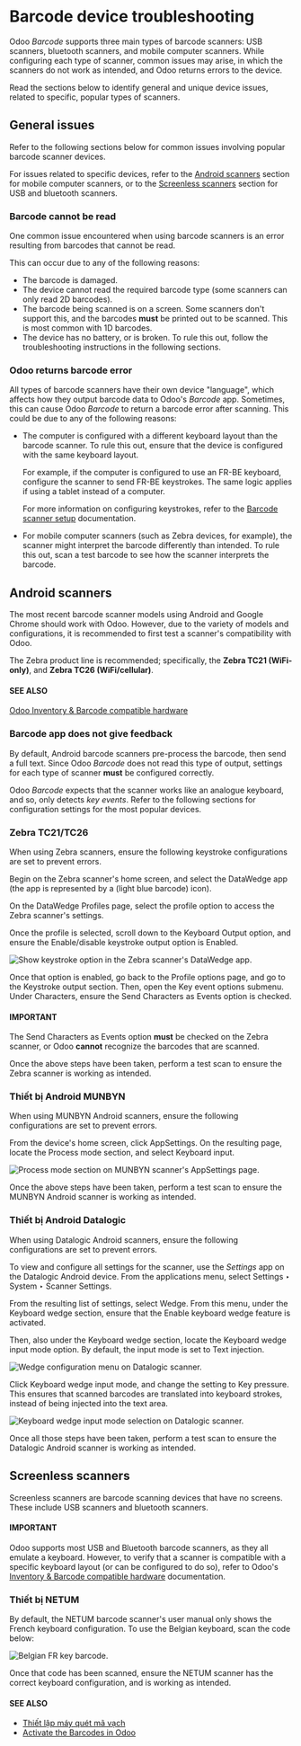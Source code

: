 # Barcode device troubleshooting

Odoo *Barcode* supports three main types of barcode scanners: USB scanners, bluetooth scanners, and
mobile computer scanners. While configuring each type of scanner, common issues may arise, in which
the scanners do not work as intended, and Odoo returns errors to the device.

Read the sections below to identify general and unique device issues, related to specific, popular
types of scanners.

## General issues

Refer to the following sections below for common issues involving popular barcode scanner devices.

For issues related to specific devices, refer to the [Android scanners](#barcode-setup-android-scanners) section for mobile computer scanners, or to the [Screenless
scanners](#barcode-setup-screenless-scanners) section for USB and bluetooth scanners.

### Barcode cannot be read

One common issue encountered when using barcode scanners is an error resulting from barcodes that
cannot be read.

This can occur due to any of the following reasons:

- The barcode is damaged.
- The device cannot read the required barcode type (some scanners can only read 2D barcodes).
- The barcode being scanned is on a screen. Some scanners don't support this, and the barcodes
  **must** be printed out to be scanned. This is most common with 1D barcodes.
- The device has no battery, or is broken. To rule this out, follow the troubleshooting instructions
  in the following sections.

### Odoo returns barcode error

All types of barcode scanners have their own device "language", which affects how they output
barcode data to Odoo's *Barcode* app. Sometimes, this can cause Odoo *Barcode* to return a barcode
error after scanning. This could be due to any of the following reasons:

- The computer is configured with a different keyboard layout than the barcode scanner. To rule this
  out, ensure that the device is configured with the same keyboard layout.

  For example, if the computer is configured to use an FR-BE keyboard, configure the scanner to send
  FR-BE keystrokes. The same logic applies if using a tablet instead of a computer.

  For more information on configuring keystrokes, refer to the [Barcode scanner setup](hardware.md) documentation.
- For mobile computer scanners (such as Zebra devices, for example), the scanner might interpret the
  barcode differently than intended. To rule this out, scan a test barcode to see how the scanner
  interprets the barcode.

<a id="barcode-setup-android-scanners"></a>

## Android scanners

The most recent barcode scanner models using Android and Google Chrome should work with Odoo.
However, due to the variety of models and configurations, it is recommended to first test a
scanner's compatibility with Odoo.

The Zebra product line is recommended; specifically, the **Zebra TC21 (WiFi-only)**, and **Zebra
TC26 (WiFi/cellular)**.

#### SEE ALSO
[Odoo Inventory & Barcode compatible hardware](https://www.odoo.com/app/inventory-hardware)

### Barcode app does not give feedback

By default, Android barcode scanners pre-process the barcode, then send a full text. Since Odoo
*Barcode* does not read this type of output, settings for each type of scanner **must** be
configured correctly.

Odoo *Barcode* expects that the scanner works like an analogue keyboard, and so, only detects *key
events*. Refer to the following sections for configuration settings for the most popular devices.

### Zebra TC21/TC26

When using Zebra scanners, ensure the following keystroke configurations are set to prevent errors.

Begin on the Zebra scanner's home screen, and select the DataWedge app (the app is
represented by a (light blue barcode) icon).

On the DataWedge Profiles page, select the profile option to access the Zebra scanner's
settings.

Once the profile is selected, scroll down to the Keyboard Output option, and ensure the
Enable/disable keystroke output option is Enabled.

![Show keystroke option in the Zebra scanner's DataWedge app.](../../../../_images/device-troubleshooting-zebra-settings.png)

Once that option is enabled, go back to the Profile options page, and go to the
Keystroke output section. Then, open the Key event options submenu. Under
Characters, ensure the Send Characters as Events option is checked.

#### IMPORTANT
The Send Characters as Events option **must** be checked on the Zebra scanner, or
Odoo **cannot** recognize the barcodes that are scanned.

Once the above steps have been taken, perform a test scan to ensure the Zebra scanner is working as
intended.

### Thiết bị Android MUNBYN

When using MUNBYN Android scanners, ensure the following configurations are set to prevent errors.

From the device's home screen, click AppSettings. On the resulting page, locate the
Process mode section, and select Keyboard input.

![Process mode section on MUNBYN scanner's AppSettings page.](../../../../_images/device-troubleshooting-munbyn-process-mode.png)

Once the above steps have been taken, perform a test scan to ensure the MUNBYN Android scanner is
working as intended.

### Thiết bị Android Datalogic

When using Datalogic Android scanners, ensure the following configurations are set to prevent
errors.

To view and configure all settings for the scanner, use the *Settings* app on the Datalogic Android
device. From the applications menu, select Settings ‣ System ‣ Scanner
Settings.

From the resulting list of settings, select Wedge. From this menu, under the
Keyboard wedge section, ensure that the Enable keyboard wedge feature is
activated.

Then, also under the Keyboard wedge section, locate the Keyboard wedge input
mode option. By default, the input mode is set to Text injection.

![Wedge configuration menu on Datalogic scanner.](../../../../_images/device-troubleshooting-wedge-menu.png)

Click Keyboard wedge input mode, and change the setting to Key pressure.
This ensures that scanned barcodes are translated into keyboard strokes, instead of being injected
into the text area.

![Keyboard wedge input mode selection on Datalogic scanner.](../../../../_images/device-troubleshooting-keyboard-wedge-input.png)

Once all those steps have been taken, perform a test scan to ensure the Datalogic Android scanner is
working as intended.

<a id="barcode-setup-screenless-scanners"></a>

## Screenless scanners

Screenless scanners are barcode scanning devices that have no screens. These include USB scanners
and bluetooth scanners.

#### IMPORTANT
Odoo supports most USB and Bluetooth barcode scanners, as they all emulate a keyboard. However,
to verify that a scanner is compatible with a specific keyboard layout (or can be configured to
do so), refer to Odoo's [Inventory & Barcode compatible hardware](https://www.odoo.com/app/inventory-hardware) documentation.

### Thiết bị NETUM

By default, the NETUM barcode scanner's user manual only shows the French keyboard configuration. To
use the Belgian keyboard, scan the code below:

![Belgian FR key barcode.](../../../../_images/device-troubleshooting-belgium-fr-key.png)

Once that code has been scanned, ensure the NETUM scanner has the correct keyboard configuration,
and is working as intended.

#### SEE ALSO
- [Thiết lập máy quét mã vạch](hardware.md)
- [Activate the Barcodes in Odoo](software.md)
